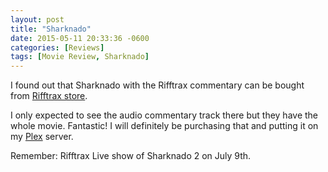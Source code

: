 ```yaml
---
layout: post
title: "Sharknado"
date: 2015-05-11 20:33:36 -0600
categories: [Reviews]
tags: [Movie Review, Sharknado]
---
```


I found out that Sharknado with the Rifftrax commentary can be bought from [Rifftrax store](http://www.rifftrax.com/rifftrax-live-sharknado).

I only expected to see the audio commentary track there but they have the whole movie. Fantastic! I will definitely be purchasing that and putting it on my [Plex](http://plex.tv/) server.

Remember: Rifftrax Live show of Sharknado 2 on July 9th.

